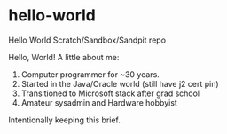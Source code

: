 # hello-world
Hello World Scratch/Sandbox/Sandpit repo

Hello, World! A little about me:

1. Computer programmer for ~30 years.
2. Started in the Java/Oracle world (still have j2 cert pin)
3. Transitioned to Microsoft stack after grad school
4. Amateur sysadmin and Hardware hobbyist

Intentionally keeping this brief.
